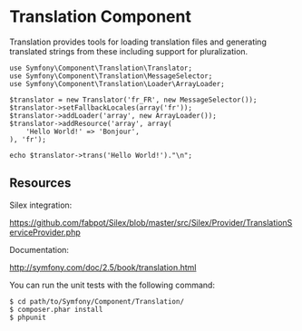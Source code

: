 Translation Component
=====================

Translation provides tools for loading translation files and generating
translated strings from these including support for pluralization.

    use Symfony\Component\Translation\Translator;
    use Symfony\Component\Translation\MessageSelector;
    use Symfony\Component\Translation\Loader\ArrayLoader;

    $translator = new Translator('fr_FR', new MessageSelector());
    $translator->setFallbackLocales(array('fr'));
    $translator->addLoader('array', new ArrayLoader());
    $translator->addResource('array', array(
        'Hello World!' => 'Bonjour',
    ), 'fr');

    echo $translator->trans('Hello World!')."\n";

Resources
---------

Silex integration:

https://github.com/fabpot/Silex/blob/master/src/Silex/Provider/TranslationServiceProvider.php

Documentation:

http://symfony.com/doc/2.5/book/translation.html

You can run the unit tests with the following command:

    $ cd path/to/Symfony/Component/Translation/
    $ composer.phar install
    $ phpunit
